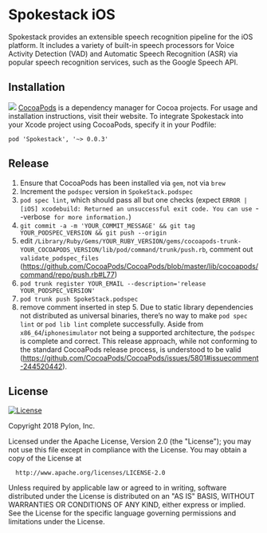 # Spokestack iOS

Spokestack provides an extensible speech recognition pipeline for the iOS
platform. It includes a variety of built-in speech processors for Voice
Activity Detection (VAD) and Automatic Speech Recognition (ASR) via popular
speech recognition services, such as the Google Speech API.

## Installation
[![](https://img.shields.io/cocoapods/v/SpokeStack.svg)](https://cocoapods.org/pods/SpokeStack)
[CocoaPods](https://cocoapods.org) is a dependency manager for Cocoa projects. For usage and installation instructions, visit their website. To integrate Spokestack into your Xcode project using CocoaPods, specify it in your Podfile:

`pod 'Spokestack', '~> 0.0.3'`

## Release
  1. Ensure that CocoaPods has been installed via `gem`, not via `brew`
  2. Increment the `podspec` version in `SpokeStack.podspec`
  3. `pod spec lint`, which should pass all but one checks (expect `ERROR | [iOS] xcodebuild: Returned an unsuccessful exit code. You can use `--verbose` for more information.`)
  4. `git commit -a -m 'YOUR_COMMIT_MESSAGE' && git tag YOUR_PODSPEC_VERSION && git push --origin`
  5. edit `/Library/Ruby/Gems/YOUR_RUBY_VERSION/gems/cocoapods-trunk-YOUR_COCOAPODS_VERSION/lib/pod/command/trunk/push.rb`, comment out `validate_podspec_files` (https://github.com/CocoaPods/CocoaPods/blob/master/lib/cocoapods/command/repo/push.rb#L77)
  6. `pod trunk register YOUR_EMAIL --description='release YOUR_PODSPEC_VERSION'`
  7. `pod trunk push SpokeStack.podspec`
  8. remove comment inserted in step 5.
Due to static library dependencies not distributed as universal binaries, there’s no way to make `pod spec lint` or `pod lib lint` complete successfully. Aside from `x86_64`/`iphonesimulator` not being a supported architecture, the `podspec` is complete and correct. This release approach, while not conforming to the standard CocoaPods release process, is understood to be valid (https://github.com/CocoaPods/CocoaPods/issues/5801#issuecomment-244520442).

## License
[![License](https://img.shields.io/badge/License-Apache%202.0-green.svg)](https://opensource.org/licenses/Apache-2.0)

Copyright 2018 Pylon, Inc.

  Licensed under the Apache License, Version 2.0 (the "License");
  you may not use this file except in compliance with the License.
  You may obtain a copy of the License at

      http://www.apache.org/licenses/LICENSE-2.0

  Unless required by applicable law or agreed to in writing, software
  distributed under the License is distributed on an "AS IS" BASIS,
  WITHOUT WARRANTIES OR CONDITIONS OF ANY KIND, either express or implied.
  See the License for the specific language governing permissions and
  limitations under the License.
